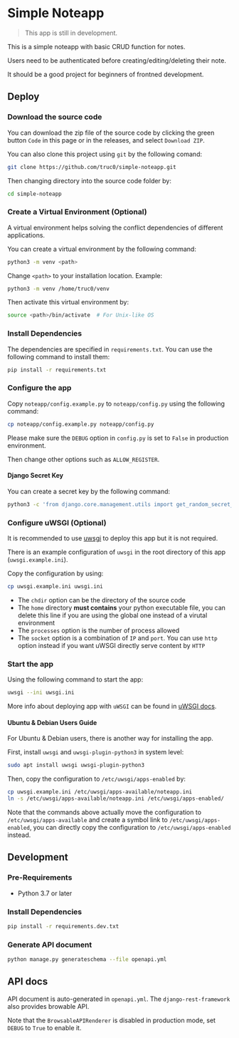 # Simple Noteapp

> This app is still in development.

This is a simple noteapp with basic CRUD function for notes.

Users need to be authenticated before creating/editing/deleting their note.

It should be a good project for beginners of frontned development.

## Deploy

### Download the source code 

You can download the zip file of the source code by clicking the green button `Code` in this page or in the releases, and select `Download ZIP`.

You can also clone this project using `git` by the following comand:

```bash
git clone https://github.com/truc0/simple-noteapp.git
```

Then changing directory into the source code folder by:

```bash
cd simple-noteapp
```

### Create a Virtual Environment (Optional)

A virtual environment helps solving the conflict dependencies of different applications.

You can create a virtual environment by the following command:

```bash
python3 -m venv <path>
```

Change `<path>` to your installation location. Example:

```bash
python3 -m venv /home/truc0/venv
```

Then activate this virtual environment by:

```bash
source <path>/bin/activate  # For Unix-like OS
```

### Install Dependencies

The dependencies are specified in `requirements.txt`. You can use the following command to install them:

```bash
pip install -r requirements.txt
```

### Configure the app

Copy `noteapp/config.example.py` to `noteapp/config.py` using the following command:

```bash
cp noteapp/config.example.py noteapp/config.py
```

Please make sure the `DEBUG` option in `config.py` is set to `False` in production environment.

Then change other options such as `ALLOW_REGISTER`.

#### Django Secret Key

You can create a secret key by the following command:

```bash
python3 -c 'from django.core.management.utils import get_random_secret_key; print(get_random_secret_key())'
```

### Configure uWSGI (Optional)

It is recommended to use [uwsgi](https://uwsgi-docs.readthedocs.io/en/latest/) to deploy this app but it is not required.

There is an example configuration of `uwsgi` in the root directory of this app (`uwsgi.example.ini`).

Copy the configuration by using:

```bash
cp uwsgi.example.ini uwsgi.ini
```

- The `chdir` option can be the directory of the source code
- The `home` directory **must contains** your python executable file, you can delete this line if you are using the global one instead of a virutal environment
- The `processes` option is the number of process allowed
- The `socket` option is a combination of `IP` and `port`. You can use `http` option instead if you want uWSGI directly serve content by `HTTP` 

### Start the app

Using the following command to start the app:

```bash
uwsgi --ini uwsgi.ini
```

More info about deploying app with `uWSGI` can be found in [uWSGI docs](https://uwsgi-docs.readthedocs.io/en/latest/).

#### Ubuntu & Debian Users Guide

For Ubuntu & Debian users, there is another way for installing the app.

First, install `uwsgi` and `uwsgi-plugin-python3` in system level:

```bash
sudo apt install uwsgi uwsgi-plugin-python3
```

Then, copy the configuration to `/etc/uwsgi/apps-enabled` by:

```bash
cp uwsgi.example.ini /etc/uwsgi/apps-available/noteapp.ini
ln -s /etc/uwsgi/apps-available/noteapp.ini /etc/uwsgi/apps-enabled/
```

Note that the commands above actually move the configuration to `/etc/uwsgi/apps-available` and create a symbol link to `/etc/uwsgi/apps-enabled`, you can directly copy the configuration to `/etc/uwsgi/apps-enabled` instead.


## Development

### Pre-Requirements

- Python 3.7 or later

### Install Dependencies

```bash
pip install -r requirements.dev.txt
```

### Generate API document

```bash
python manage.py generateschema --file openapi.yml
```

## API docs

API document is auto-generated in `openapi.yml`. The `django-rest-framework` also provides browable API.

Note that the `BrowsableAPIRenderer` is disabled in production mode, set `DEBUG` to `True` to enable it.
